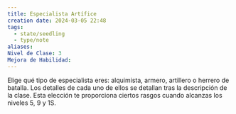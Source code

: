 ```yaml
---
title: Especialista Artífice
creation date: 2024-03-05 22:48
tags:
  - state/seedling
  - type/note
aliases: 
Nivel de Clase: 3
Mejora de Habilidad:
---
```

Elige qué tipo de especialista eres: alquimista, armero, artillero o herrero de batalla. Los detalles de cada uno de ellos se detallan tras la descripción de la clase. Esta elección te proporciona ciertos rasgos cuando alcanzas los niveles 5, 9 y 1S.